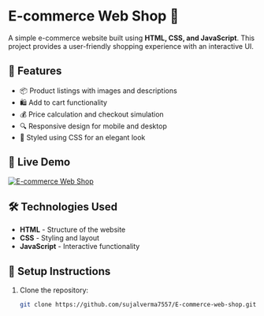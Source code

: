 # E-commerce Web Shop 🛒

A simple e-commerce website built using **HTML, CSS, and JavaScript**. This project provides a user-friendly shopping experience with an interactive UI.

## 🌟 Features
- 📦 Product listings with images and descriptions  
- 🛍️ Add to cart functionality  
- 💰 Price calculation and checkout simulation  
- 🔍 Responsive design for mobile and desktop  
- 🎨 Styled using CSS for an elegant look  

## 🚀 Live Demo
[![E-commerce Web Shop](#)
](https://sujalverma7557.github.io/E-commerce-web-shop/)
## 🛠️ Technologies Used
- **HTML** - Structure of the website  
- **CSS** - Styling and layout  
- **JavaScript** - Interactive functionality  

## 📌 Setup Instructions
1. Clone the repository:  
   ```bash
   git clone https://github.com/sujalverma7557/E-commerce-web-shop.git
